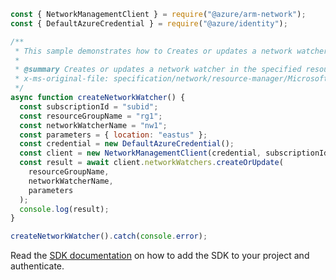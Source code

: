 ```javascript
const { NetworkManagementClient } = require("@azure/arm-network");
const { DefaultAzureCredential } = require("@azure/identity");

/**
 * This sample demonstrates how to Creates or updates a network watcher in the specified resource group.
 *
 * @summary Creates or updates a network watcher in the specified resource group.
 * x-ms-original-file: specification/network/resource-manager/Microsoft.Network/stable/2021-08-01/examples/NetworkWatcherCreate.json
 */
async function createNetworkWatcher() {
  const subscriptionId = "subid";
  const resourceGroupName = "rg1";
  const networkWatcherName = "nw1";
  const parameters = { location: "eastus" };
  const credential = new DefaultAzureCredential();
  const client = new NetworkManagementClient(credential, subscriptionId);
  const result = await client.networkWatchers.createOrUpdate(
    resourceGroupName,
    networkWatcherName,
    parameters
  );
  console.log(result);
}

createNetworkWatcher().catch(console.error);
```

Read the [SDK documentation](https://github.com/Azure/azure-sdk-for-js/blob/%40azure%2Farm-network_28.0.0/sdk/network/arm-network/README.md) on how to add the SDK to your project and authenticate.
